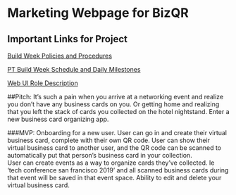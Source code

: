 # Marketing Webpage for BizQR

## Important Links for Project

[Build Week Policies and Procedures](https://www.notion.so/Policies-and-Procedures-9e44063f53f14df79ee73ebeec6b6fc2 "Build Week Rules")

[PT Build Week Schedule and Daily Milestones](https://www.notion.so/PT-Build-Week-Schedule-and-Daily-Milestones-7bb9cf123be140fe98468e2bd70c1026 "Schedule and Daily Milestones")

[Web UI Role Description](https://www.notion.so/Web-User-Interface-Developer-Role-9978e2084bcc45a7a182638acf38b956 "Web UI Dev Role Description")


##Pitch: 
It’s such a pain when you arrive at a networking event and realize you don’t have any business cards on you.  Or getting home and realizing that you left the stack of cards you collected on the hotel nightstand.  Enter a new business card organizing app. 



###MVP:
Onboarding for a new user. 
User can go in and create their virtual business card, complete with their own QR code. 
User can show their virtual business card to another user, and the QR code can be scanned to automatically put that person’s business card in your collection.  
User can create events as a way to organize cards they’ve collected.  Ie ‘tech conference san francisco 2019’ and all scanned business cards during that event will be saved in that event space. 
Ability to edit and delete your virtual business card. 
